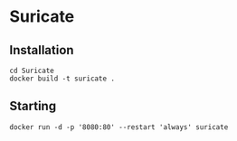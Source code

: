# Suricate
## Installation
```
cd Suricate
docker build -t suricate .
```

## Starting
```
docker run -d -p '8080:80' --restart 'always' suricate
```